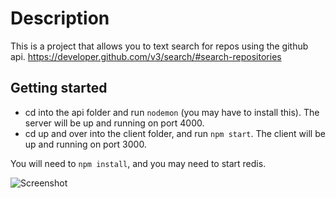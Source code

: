 # Description

This is a project that allows you to text search for repos using the github api. https://developer.github.com/v3/search/#search-repositories

## Getting started

* cd into the api folder and run `nodemon` (you may have to install this). The server will be up and running on port 4000.
* cd up and over into the client folder, and run `npm start`. The client will be up and running on port 3000.

You will need to `npm install`, and you may need to start redis.

![Screenshot](/screenshot-grepo.png, "Sneak Peak")
